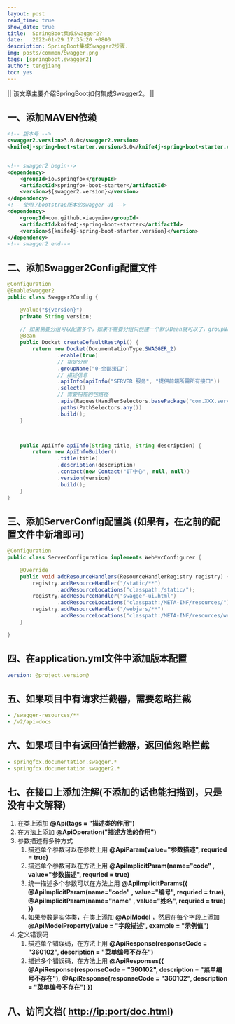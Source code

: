 ```yaml
---
layout: post
read_time: true
show_date: true
title:  SpringBoot集成Swagger2?
date:   2022-01-29 17:35:20 +0800
description: SpringBoot集成Swagger2步骤.
img: posts/common/Swagger.png
tags: [springboot,swagger2]
author: tengjiang
toc: yes
---
```


|| 该文章主要介绍SpringBoot如何集成Swagger2。 ||

<!-- more -->

## 一、添加MAVEN依赖

```xml
<!-- 版本号 -->
<swagger2.version>3.0.0</swagger2.version>
<knife4j-spring-boot-starter.version>3.0</knife4j-spring-boot-starter.version>


<!-- swagger2 begin-->
<dependency>
    <groupId>io.springfox</groupId>
    <artifactId>springfox-boot-starter</artifactId>
    <version>${swagger2.version}</version>
</dependency>
<!-- 使用了bootstrap版本的swagger ui -->
<dependency>
    <groupId>com.github.xiaoymin</groupId>
    <artifactId>knife4j-spring-boot-starter</artifactId>
    <version>${knife4j-spring-boot-starter.version}</version>
</dependency>
<!-- swagger2 end-->
```

## 二、添加Swagger2Config配置文件

```java
@Configuration
@EnableSwagger2
public class Swagger2Config {

    @Value("${version}")
    private String version;
	
	// 如果需要分组可以配置多个，如果不需要分组只创建一个默认Bean就可以了，groupName前面的0，1是为了排序
    @Bean
    public Docket createDefaultRestApi() {
        return new Docket(DocumentationType.SWAGGER_2)
                .enable(true)
				// 指定分组
                .groupName("0-全部接口")  
				// 描述信息
                .apiInfo(apiInfo("SERVER 服务", "提供前端所需所有接口"))
                .select()
				// 需要扫描的包路径
                .apis(RequestHandlerSelectors.basePackage("com.XXX.server.controller"))
                .paths(PathSelectors.any())
                .build();
    }



    public ApiInfo apiInfo(String title, String description) {
        return new ApiInfoBuilder()
                .title(title)
                .description(description)
                .contact(new Contact("IT中心", null, null))
                .version(version)
                .build();
    }
}
```

## 三、添加ServerConfig配置类 (如果有，在之前的配置文件中新增即可)

```java
@Configuration
public class ServerConfiguration implements WebMvcConfigurer {

    @Override
    public void addResourceHandlers(ResourceHandlerRegistry registry) {  
        registry.addResourceHandler("/static/**")
                .addResourceLocations("classpath:/static/");
        registry.addResourceHandler("swagger-ui.html")
                .addResourceLocations("classpath:/META-INF/resources/");
        registry.addResourceHandler("/webjars/**")
                .addResourceLocations("classpath:/META-INF/resources/webjars/");
    }

}
```

## 四、在application.yml文件中添加版本配置

```yaml
version: @project.version@
```

## 五、如果项目中有请求拦截器，需要忽略拦截

```yaml
- /swagger-resources/**
- /v2/api-docs
```

## 六、如果项目中有返回值拦截器，返回值忽略拦截

```yaml
- springfox.documentation.swagger.*
- springfox.documentation.swagger2.*
```

##  七、在接口上添加注解(不添加的话也能扫描到，只是没有中文解释)

1. 在类上添加 **@Api(tags = "描述类的作用")**
2. 在方法上添加 **@ApiOperation("描述方法的作用")**
3. 参数描述有多种方式
   1. 描述单个参数可以在参数上用 **@ApiParam(value="参数描述", requried = true)**
   2. 描述单个参数可以在方法上用 **@ApiImplicitParam(name="code" , value="参数描述", requried = true)**
   3. 统一描述多个参数可以在方法上用 
      **@ApiImplicitParams({**
            **@ApiImplicitParam(name="code" , value="编号", requried = true),**
            **@ApiImplicitParam(name="name" , value="姓名", requried = true)**
      **})**
   4. 如果参数是实体类，在类上添加 **@ApiModel** ，然后在每个字段上添加 **@ApiModelProperty(value = "字段描述", example = "示例值")**
4. 定义错误码
   1. 描述单个错误码，在方法上用
      **@ApiResponse(responseCode = "360102", description = "菜单编号不存在")**
   2. 描述多个错误码，在方法上用
      **@ApiResponses({**
         **@ApiResponse(responseCode = "360102", description = "菜单编号不存在"),**
         **@ApiResponse(responseCode = "360102", description = "菜单编号不存在")**
      **})**

## 八、访问文档( [http://ip:port/doc.html](http://ipport/))